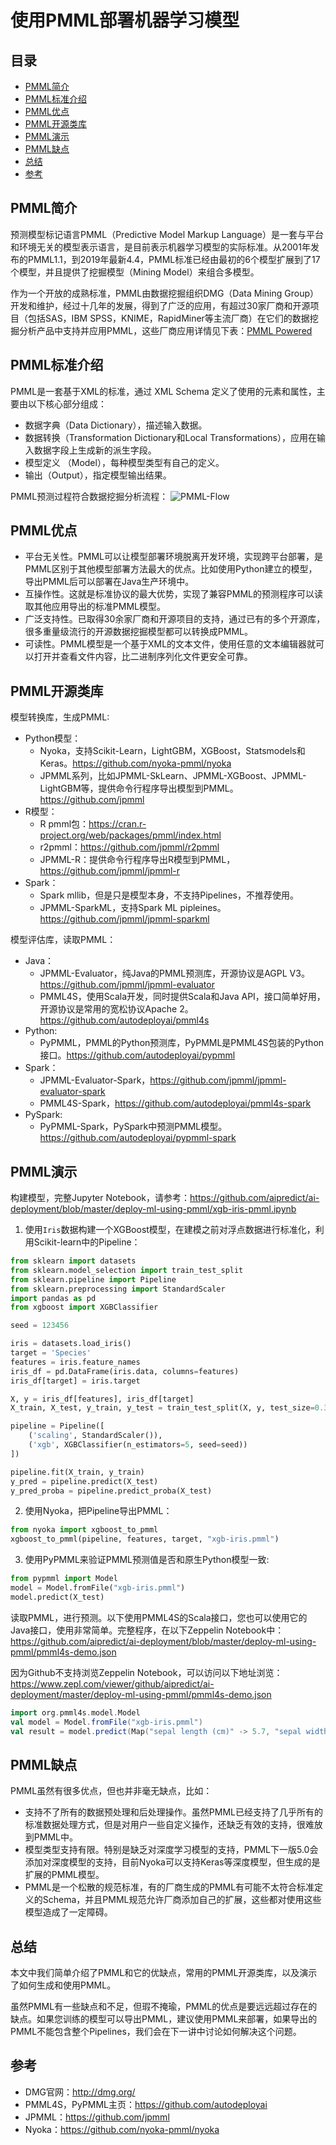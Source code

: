 # 使用PMML部署机器学习模型

## 目录
* [PMML简介](#PMML简介)
* [PMML标准介绍](#PMML标准介绍)
* [PMML优点](#PMML优点)
* [PMML开源类库](#PMML开源类库)
* [PMML演示](#PMML演示)
* [PMML缺点](#PMML缺点)
* [总结](#总结)
* [参考](#参考)

## PMML简介
预测模型标记语言PMML（Predictive Model Markup Language）是一套与平台和环境无关的模型表示语言，是目前表示机器学习模型的实际标准。从2001年发布的PMML1.1，到2019年最新4.4，PMML标准已经由最初的6个模型扩展到了17个模型，并且提供了挖掘模型（Mining Model）来组合多模型。

作为一个开放的成熟标准，PMML由数据挖掘组织DMG（Data Mining Group）开发和维护，经过十几年的发展，得到了广泛的应用，有超过30家厂商和开源项目（包括SAS，IBM SPSS，KNIME，RapidMiner等主流厂商）在它们的数据挖掘分析产品中支持并应用PMML，这些厂商应用详情见下表：[PMML Powered](http://dmg.org/pmml/products.html)

## PMML标准介绍
PMML是一套基于XML的标准，通过 XML Schema 定义了使用的元素和属性，主要由以下核心部分组成：
* 数据字典（Data Dictionary），描述输入数据。
* 数据转换（Transformation Dictionary和Local Transformations），应用在输入数据字段上生成新的派生字段。
* 模型定义 （Model），每种模型类型有自己的定义。
* 输出（Output），指定模型输出结果。

PMML预测过程符合数据挖掘分析流程：
![PMML-Flow](https://raw.githubusercontent.com/aipredict/ai-deployment/master/deploy-ml-using-pmml/pmml-flow.png)

## PMML优点
* 平台无关性。PMML可以让模型部署环境脱离开发环境，实现跨平台部署，是PMML区别于其他模型部署方法最大的优点。比如使用Python建立的模型，导出PMML后可以部署在Java生产环境中。
* 互操作性。这就是标准协议的最大优势，实现了兼容PMML的预测程序可以读取其他应用导出的标准PMML模型。
* 广泛支持性。已取得30余家厂商和开源项目的支持，通过已有的多个开源库，很多重量级流行的开源数据挖掘模型都可以转换成PMML。
* 可读性。PMML模型是一个基于XML的文本文件，使用任意的文本编辑器就可以打开并查看文件内容，比二进制序列化文件更安全可靠。

## PMML开源类库
模型转换库，生成PMML:
* Python模型：
    * Nyoka，支持Scikit-Learn，LightGBM，XGBoost，Statsmodels和Keras。https://github.com/nyoka-pmml/nyoka
    * JPMML系列，比如JPMML-SkLearn、JPMML-XGBoost、JPMML-LightGBM等，提供命令行程序导出模型到PMML。https://github.com/jpmml
* R模型：
    * R pmml包：https://cran.r-project.org/web/packages/pmml/index.html
    * r2pmml：https://github.com/jpmml/r2pmml
    * JPMML-R：提供命令行程序导出R模型到PMML，https://github.com/jpmml/jpmml-r
* Spark：
    * Spark mllib，但是只是模型本身，不支持Pipelines，不推荐使用。
    * JPMML-SparkML，支持Spark ML pipleines。https://github.com/jpmml/jpmml-sparkml

模型评估库，读取PMML：
* Java：
    * JPMML-Evaluator，纯Java的PMML预测库，开源协议是AGPL V3。https://github.com/jpmml/jpmml-evaluator
    * PMML4S，使用Scala开发，同时提供Scala和Java API，接口简单好用，开源协议是常用的宽松协议Apache 2。https://github.com/autodeployai/pmml4s
* Python:
    * PyPMML，PMML的Python预测库，PyPMML是PMML4S包装的Python接口。https://github.com/autodeployai/pypmml
* Spark：
    * JPMML-Evaluator-Spark，https://github.com/jpmml/jpmml-evaluator-spark
    * PMML4S-Spark，https://github.com/autodeployai/pmml4s-spark
* PySpark:
    * PyPMML-Spark，PySpark中预测PMML模型。https://github.com/autodeployai/pypmml-spark

## PMML演示
构建模型，完整Jupyter Notebook，请参考：https://github.com/aipredict/ai-deployment/blob/master/deploy-ml-using-pmml/xgb-iris-pmml.ipynb

1. 使用`Iris`数据构建一个XGBoost模型，在建模之前对浮点数据进行标准化，利用Scikit-learn中的Pipeline：
```python
from sklearn import datasets
from sklearn.model_selection import train_test_split
from sklearn.pipeline import Pipeline
from sklearn.preprocessing import StandardScaler
import pandas as pd
from xgboost import XGBClassifier

seed = 123456

iris = datasets.load_iris()
target = 'Species'
features = iris.feature_names
iris_df = pd.DataFrame(iris.data, columns=features)
iris_df[target] = iris.target

X, y = iris_df[features], iris_df[target]
X_train, X_test, y_train, y_test = train_test_split(X, y, test_size=0.33, random_state=seed)

pipeline = Pipeline([
    ('scaling', StandardScaler()), 
    ('xgb', XGBClassifier(n_estimators=5, seed=seed))
])

pipeline.fit(X_train, y_train)
y_pred = pipeline.predict(X_test)
y_pred_proba = pipeline.predict_proba(X_test)
```
2. 使用Nyoka，把Pipeline导出PMML：
```python
from nyoka import xgboost_to_pmml
xgboost_to_pmml(pipeline, features, target, "xgb-iris.pmml")
```

3. 使用PyPMML来验证PMML预测值是否和原生Python模型一致:
```python
from pypmml import Model
model = Model.fromFile("xgb-iris.pmml")
model.predict(X_test)
```

读取PMML，进行预测。以下使用PMML4S的Scala接口，您也可以使用它的Java接口，使用非常简单。完整程序，在以下Zeppelin Notebook中：https://github.com/aipredict/ai-deployment/blob/master/deploy-ml-using-pmml/pmml4s-demo.json

因为Github不支持浏览Zeppelin Notebook，可以访问以下地址浏览：https://www.zepl.com/viewer/github/aipredict/ai-deployment/master/deploy-ml-using-pmml/pmml4s-demo.json

```scala
import org.pmml4s.model.Model
val model = Model.fromFile("xgb-iris.pmml")
val result = model.predict(Map("sepal length (cm)" -> 5.7, "sepal width (cm)" -> 4.4, "petal length (cm)" -> 1.5, "petal width (cm)" -> 0.4))
```

## PMML缺点
PMML虽然有很多优点，但也并非毫无缺点，比如：
* 支持不了所有的数据预处理和后处理操作。虽然PMML已经支持了几乎所有的标准数据处理方式，但是对用户一些自定义操作，还缺乏有效的支持，很难放到PMML中。
* 模型类型支持有限。特别是缺乏对深度学习模型的支持，PMML下一版5.0会添加对深度模型的支持，目前Nyoka可以支持Keras等深度模型，但生成的是扩展的PMML模型。
* PMML是一个松散的规范标准，有的厂商生成的PMML有可能不太符合标准定义的Schema，并且PMML规范允许厂商添加自己的扩展，这些都对使用这些模型造成了一定障碍。


## 总结
本文中我们简单介绍了PMML和它的优缺点，常用的PMML开源类库，以及演示了如何生成和使用PMML。

虽然PMML有一些缺点和不足，但瑕不掩瑜，PMML的优点是要远远超过存在的缺点。如果您训练的模型可以导出PMML，建议使用PMML来部署，如果导出的PMML不能包含整个Pipelines，我们会在下一讲中讨论如何解决这个问题。

## 参考
* DMG官网：http://dmg.org/
* PMML4S，PyPMML主页：https://github.com/autodeployai
* JPMML：https://github.com/jpmml
* Nyoka：https://github.com/nyoka-pmml/nyoka

